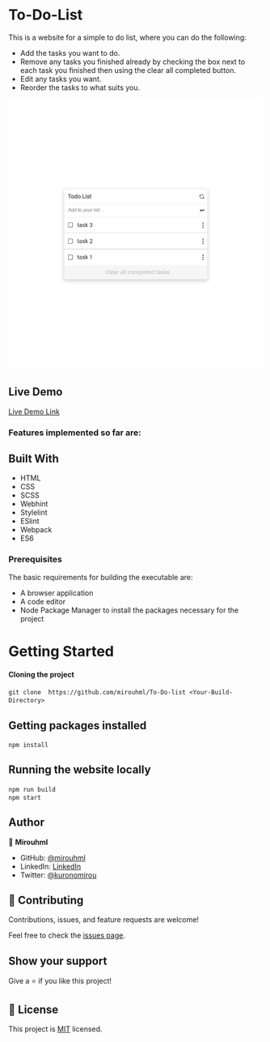 # To-Do-List

This is a website for a simple to do list, where you can do the following:

- Add the tasks you want to do.
- Remove any tasks you finished already by checking the box next to each task you finished then using the clear all completed button.
- Edit any tasks you want.
- Reorder the tasks to what suits you.

![screenshot](./src/asset/screenshot.png)

## Live Demo

[Live Demo Link](https://mirouhml.github.io/To-Do-list)

### Features implemented so far are:

## Built With

- HTML
- CSS
- SCSS
- Webhint
- Stylelint
- ESlint
- Webpack
- ES6

### Prerequisites

The basic requirements for building the executable are:

- A browser application
- A code editor
- Node Package Manager to install the packages necessary for the project

# Getting Started

#### Cloning the project

```
git clone  https://github.com/mirouhml/To-Do-list <Your-Build-Directory>
```

## Getting packages installed
```
npm install
```

## Running the website locally
```
npm run build
npm start
```

## Author

👤 **Mirouhml**

- GitHub: [@mirouhml](https://github.com/mirouhml)
- LinkedIn: [LinkedIn](https://www.linkedin.com/in/ammar-hamlaoui-514909189/)
- Twitter: [@kuronomirou](https://twitter.com/kuronomirou)

## 🤝 Contributing

Contributions, issues, and feature requests are welcome!

Feel free to check the [issues page](../../issues/).

## Show your support

Give a ⭐️ if you like this project!

## 📝 License

This project is [MIT](./MIT.md) licensed.
